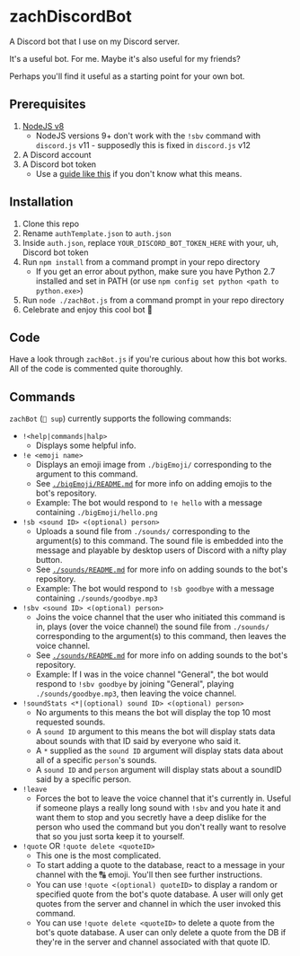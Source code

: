 # zachDiscordBot
A Discord bot that I use on my Discord server.

It's a useful bot. For me. Maybe it's also useful for my friends?

Perhaps you'll find it useful as a starting point for your own bot.

## Prerequisites
1. [NodeJS v8](https://nodejs.org/en/)
    - NodeJS versions 9+ don't work with the `!sbv` command with `discord.js` v11 - supposedly this is fixed in `discord.js` v12
2. A Discord account
3. A Discord bot token
    - Use a [guide like this](https://github.com/reactiflux/discord-irc/wiki/Creating-a-discord-bot-&-getting-a-token) if you don't know what this means.

## Installation
1. Clone this repo
2. Rename `authTemplate.json` to `auth.json`
3. Inside `auth.json`, replace `YOUR_DISCORD_BOT_TOKEN_HERE` with your, uh, Discord bot token
4. Run `npm install` from a command prompt in your repo directory
    - If you get an error about python, make sure you have Python 2.7 installed and set in PATH (or use `npm config set python <path to python.exe>`)
5. Run `node ./zachBot.js` from a command prompt in your repo directory
6. Celebrate and enjoy this cool bot 🎉

## Code
Have a look through `zachBot.js` if you're curious about how this bot works. All of the code is commented quite thoroughly.

## Commands
`zachBot` (`🤖 sup`) currently supports the following commands:

- `!<help|commands|halp>`
    - Displays some helpful info.
- `!e <emoji name>`
    - Displays an emoji image from `./bigEmoji/` corresponding to the argument to this command.
    - See [`./bigEmoji/README.md`](./bigEmoji/README.md) for more info on adding emojis to the bot's repository.
    - Example: The bot would respond to `!e hello` with a message containing `./bigEmoji/hello.png`
- `!sb <sound ID> <(optional) person>`
    - Uploads a sound file from `./sounds/` corresponding to the argument(s) to this command. The sound file is embedded into the message and playable by desktop users of Discord with a nifty play button.
    - See [`./sounds/README.md`](./sounds/README.md) for more info on adding sounds to the bot's repository.
    - Example: The bot would respond to `!sb goodbye` with a message containing `./sounds/goodbye.mp3`
- `!sbv <sound ID> <(optional) person>`
    - Joins the voice channel that the user who initiated this command is in, plays (over the voice channel) the sound file from `./sounds/` corresponding to the argument(s) to this command, then leaves the voice channel.
    - See [`./sounds/README.md`](./sounds/README.md) for more info on adding sounds to the bot's repository.
    - Example: If I was in the voice channel "General", the bot would respond to `!sbv goodbye` by joining "General", playing `./sounds/goodbye.mp3`, then leaving the voice channel.
- `!soundStats <*|(optional) sound ID> <(optional) person>`
    - No arguments to this means the bot will display the top 10 most requested sounds.
    - A `sound ID` argument to this means the bot will display stats data about sounds with that ID said by everyone who said it.
    - A `*` supplied as the `sound ID` argument will display stats data about all of a specific `person`'s sounds.
    - A `sound ID` and `person` argument will display stats about a soundID said by a specific person.
- `!leave`
    - Forces the bot to leave the voice channel that it's currently in. Useful if someone plays a really long sound with `!sbv` and you hate it and want them to stop and you secretly have a deep dislike for the person who used the command but you don't really want to resolve that so you just sorta keep it to yourself.
- `!quote` OR `!quote delete <quoteID>`
    - This one is the most complicated.
    - To start adding a quote to the database, react to a message in your channel with the 🔠 emoji. You'll then see further instructions.
    - You can use `!quote <(optional) quoteID>` to display a random or specified quote from the bot's quote database. A user will only get quotes from the server and channel in which the user invoked this command.
    - You can use `!quote delete <quoteID>` to delete a quote from the bot's quote database. A user can only delete a quote from the DB if they're in the server and channel associated with that quote ID.
